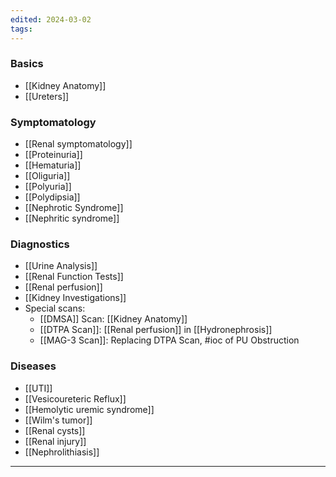 ```yaml
---
edited: 2024-03-02
tags:
---
```

### Basics
- [[Kidney Anatomy]]
- [[Ureters]] 
### Symptomatology
- [[Renal symptomatology]]
- [[Proteinuria]] 
- [[Hematuria]]
- [[Oliguria]] 
- [[Polyuria]]
- [[Polydipsia]] 
- [[Nephrotic Syndrome]] 
- [[Nephritic syndrome]] 
### Diagnostics
- [[Urine Analysis]] 
- [[Renal Function Tests]] 
- [[Renal perfusion]]
- [[Kidney Investigations]] 
- Special scans:
	- [[DMSA]] Scan: [[Kidney Anatomy]]
	- [[DTPA Scan]]: [[Renal perfusion]] in [[Hydronephrosis]] 
	- [[MAG-3 Scan]]: Replacing DTPA Scan, #ioc of PU Obstruction
### Diseases
- [[UTI]] 
- [[Vesicoureteric Reflux]] 
- [[Hemolytic uremic syndrome]]
- [[Wilm's tumor]]
- [[Renal cysts]]
- [[Renal injury]]
- [[Nephrolithiasis]] 
---
